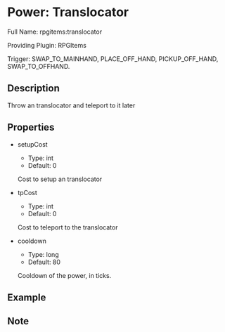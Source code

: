 # Power: Translocator

<!-- This file is generated ingame by `/rpgitem gen-wiki`. -->
<!-- Please only edit between "beginCustomXXXX" and "endCustomXXXX".  -->
<!-- If you want to edit description of this power or property, -->
<!-- please edit corresponding section in "resources/lang/en_US.yml" -->

Full Name: rpgitems:translocator

Providing Plugin: RPGItems

Trigger: SWAP_TO_MAINHAND, PLACE_OFF_HAND, PICKUP_OFF_HAND, SWAP_TO_OFFHAND.

<!-- beginCustomHeader -->
<!-- endCustomHeader -->

## Description

Throw an translocator and teleport to it later
<!-- beginCustomDescription -->
<!-- endCustomDescription -->

## Properties

* setupCost

  * Type: int
  * Default: 0

  Cost to setup an translocator

* tpCost

  * Type: int
  * Default: 0

  Cost to teleport to the translocator

* cooldown

  * Type: long
  * Default: 80

  Cooldown of the power, in ticks.


<!-- beginCustomProperties -->
<!-- endCustomProperties -->

## Example

<!-- beginCustomExample -->
<!-- endCustomExample -->

## Note

<!-- beginCustomNote -->
<!-- endCustomNote -->